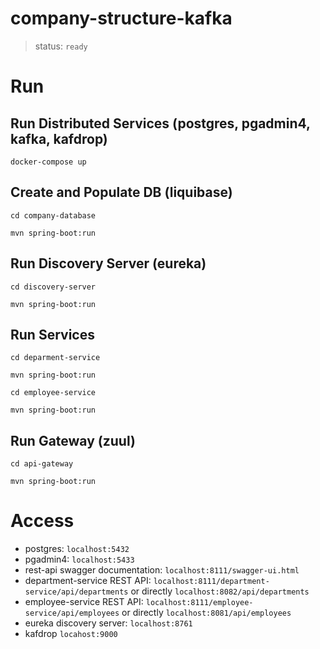 # company-structure-kafka

>status: `ready`

# Run

## Run Distributed Services (postgres, pgadmin4, kafka, kafdrop)
 `docker-compose up`
## Create and Populate DB (liquibase)
 `cd company-database`

 `mvn spring-boot:run`
## Run Discovery Server (eureka)
 `cd discovery-server`

 `mvn spring-boot:run`
## Run Services 
 `cd deparment-service`

 `mvn spring-boot:run`

 `cd employee-service`
 
 `mvn spring-boot:run`

 
## Run Gateway (zuul) 
 `cd api-gateway`

 `mvn spring-boot:run`

# Access

* postgres: `localhost:5432`
* pgadmin4: `localhost:5433`
* rest-api swagger documentation: `localhost:8111/swagger-ui.html`
* department-service REST API: `localhost:8111/department-service/api/departments` or directly `localhost:8082/api/departments`
* employee-service REST API: `localhost:8111/employee-service/api/employees` or directly `localhost:8081/api/employees`
* eureka discovery server: `localhost:8761`
* kafdrop `locahost:9000`

